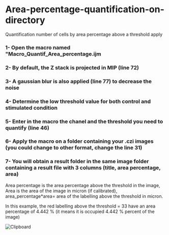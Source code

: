 # Area-percentage-quantification-on-directory
Quantification number of cells by area percentage  above a threshold apply 

### 1- Open the macro named "Macro_Quantif_Area_percentage.ijm
### 2- By default, the Z stack is projected in MIP (line 72) 
### 3- A gaussian blur is also applied (line 77) to decrease the noise
### 4- Determine the low threshold value for both control and stimulated condition
### 5- Enter in the macro the chanel and the threshold you need to quantify (line 46)
### 6- Apply the macro on a folder containing your .czi images (you could change to other format, change the line 31)
### 7- You will obtain a result folder in the same image folder containing a result file with 3 columns (title, area percentage, area) 
Area percentage is the area percentage above the threshold in the image, Area is the area of the image in micron (if calibrated), area_percentage*area= area of the labelling above the threshold in micron.

In this example, the red labelling above the threshold = 33 have an area percentage of 4.442 % (it means it is occupied 4.442 % percent of the image)

![Clipboard](https://user-images.githubusercontent.com/41480459/212902564-c3b8409e-91c2-4efd-ac91-04b61997e146.jpg)
